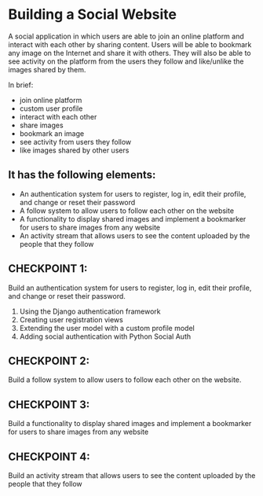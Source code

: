 # Building a Social Website
A social application in which users are able to join an online platform and interact with each other by sharing content. Users will be able to bookmark any image on the Internet and share it with others. They will also be able to see activity on the platform from the users they follow and like/unlike the images shared by them.

In brief:
- join online platform
- custom user profile
- interact with each other
- share images
- bookmark an image
- see activity from users they follow
- like images shared by other users

## It has the following elements:
- An authentication system for users to register, log in, edit their profile,
and change or reset their password
- A follow system to allow users to follow each other on the website
- A functionality to display shared images and implement a bookmarker
for users to share images from any website
- An activity stream that allows users to see the content uploaded by the
people that they follow

## CHECKPOINT 1:
Build an authentication system for users to register, log in, edit their profile, and change or reset their password.
1. Using the Django authentication framework
2. Creating user registration views
3. Extending the user model with a custom profile model
4. Adding social authentication with Python Social Auth

## CHECKPOINT 2:
Build a follow system to allow users to follow each other on the website.


## CHECKPOINT 3:
Build a functionality to display shared images and implement a bookmarker for users to share images from any website


## CHECKPOINT 4:
Build an activity stream that allows users to see the content uploaded by the people that they follow
